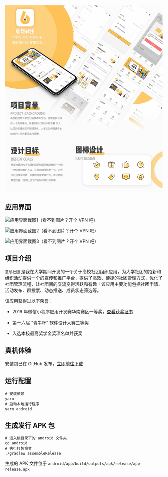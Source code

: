 ![参赛海报（看不到图片？开个 VPN 吧）](./img/poster.jpg)

## 应用界面

![应用界面截图1（看不到图片？开个 VPN 吧）](./img/screenshoot1.jpeg)

![应用界面截图2（看不到图片？开个 VPN 吧）](./img/screenshoot2.jpeg)

![应用界面截图3（看不到图片？开个 VPN 吧）](./img/screenshoot3.jpeg)

## 项目介绍

`意想社团` 是我在大学期间开发的一个关于高校社团组织应用，为大学社团的招新和组织活动提供一个的宣传和推广平台，提供了高效、便捷的社团管理方式，优化了社团管理流程，让社团间的交流变得活跃和有趣！该应用主要功能包括社团申请、活动发布、群投票、动态推送、成员状态筛选等。

该应用获得过以下荣誉：

- 2019 年微信小程序应用开发赛华南赛区一等奖，[查看获奖证书](https://imgur.com/7JrrhYP)

- 第十六届 “青牛杯” 软件设计大赛三等奖

- 入选本校最高奖学金奖项名单并获奖

## 真机体验

安装包已在 GitHub 发布，[立即前往下载](https://github.com/Codennnn/eason-club/releases)

## 运行配置

```
# 安装依赖
yarn
# 启动本地运行程序
yarn android
```

## 生成发行 APK 包

```
# 进入根目录下的 android 文件夹
cd android
# 执行打包命令
./gradlew assembleRelease
```

生成的 APK 文件位于 `android/app/build/outputs/apk/release/app-release.apk`
